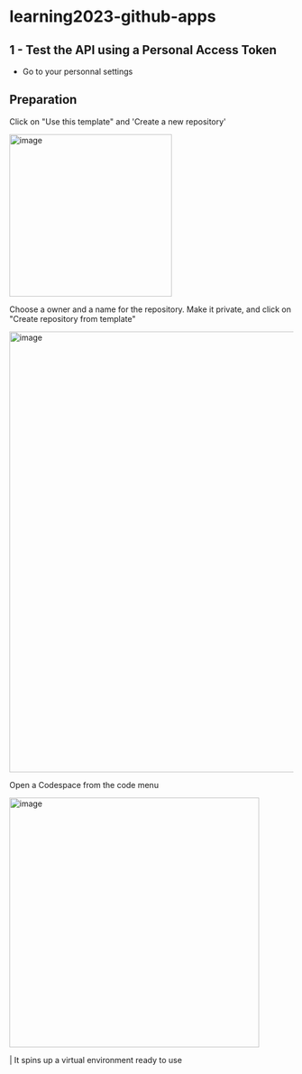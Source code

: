 # learning2023-github-apps

## 1 - Test the API using a Personal Access Token

* Go to your personnal settings

## Preparation

Click on "Use this template" and 'Create a new repository'

<img width="288" alt="image" src="https://user-images.githubusercontent.com/7711190/223540978-da955a31-e6fb-4ba6-b664-81163a02824f.png">

Choose a owner and a name for the repository. Make it private, and click on "Create repository from template"

<img width="782" alt="image" src="https://user-images.githubusercontent.com/7711190/223541405-51901e8b-0961-4d52-84c5-acf34dd2600c.png">

Open a Codespace from the code menu

<img width="443" alt="image" src="https://user-images.githubusercontent.com/7711190/223541690-41d51294-8041-432a-a1e3-b422525b592d.png">

| It spins up a virtual environment ready to use

